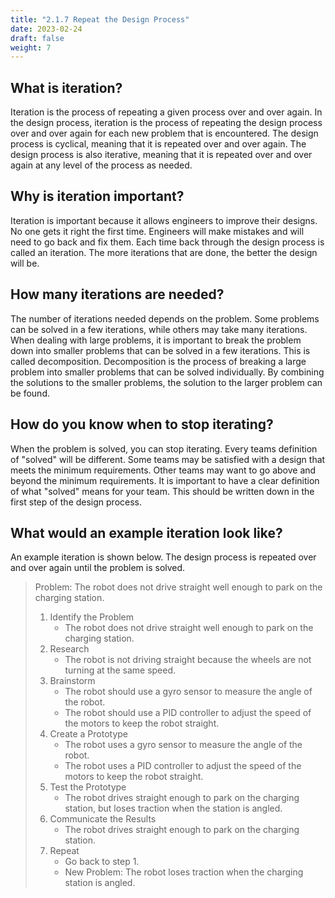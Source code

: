 ```yaml
---
title: "2.1.7 Repeat the Design Process"
date: 2023-02-24
draft: false
weight: 7
---
```


## What is iteration?

Iteration is the process of repeating a given process over and over again. In the design process, iteration is the process of repeating the design process over and over again for each new problem that is encountered. The design process is cyclical, meaning that it is repeated over and over again. The design process is also iterative, meaning that it is repeated over and over again at any level of the process as needed.

## Why is iteration important?

Iteration is important because it allows engineers to improve their designs. No one gets it right the first time. Engineers will make mistakes and will need to go back and fix them. Each time back through the design process is called an iteration. The more iterations that are done, the better the design will be.

## How many iterations are needed?

The number of iterations needed depends on the problem. Some problems can be solved in a few iterations, while others may take many iterations. When dealing with large problems, it is important to break the problem down into smaller problems that can be solved in a few iterations. This is called decomposition. Decomposition is the process of breaking a large problem into smaller problems that can be solved individually. By combining the solutions to the smaller problems, the solution to the larger problem can be found.

## How do you know when to stop iterating?

When the problem is solved, you can stop iterating. Every teams definition of "solved" will be different. Some teams may be satisfied with a design that meets the minimum requirements. Other teams may want to go above and beyond the minimum requirements. It is important to have a clear definition of what "solved" means for your team. This should be written down in the first step of the design process.

## What would an example iteration look like?

An example iteration is shown below. The design process is repeated over and over again until the problem is solved.

> Problem: The robot does not drive straight well enough to park on the charging station.
>
> 1. Identify the Problem
>     - The robot does not drive straight well enough to park on the charging station.
> 2. Research
>     - The robot is not driving straight because the wheels are not turning at the same speed.
> 3. Brainstorm
>     - The robot should use a gyro sensor to measure the angle of the robot.
>     - The robot should use a PID controller to adjust the speed of the motors to keep the robot straight.
> 4. Create a Prototype
>     - The robot uses a gyro sensor to measure the angle of the robot.
>     - The robot uses a PID controller to adjust the speed of the motors to keep the robot straight.
> 5. Test the Prototype
>     - The robot drives straight enough to park on the charging station, but loses traction when the station is angled.
> 6. Communicate the Results
>     - The robot drives straight enough to park on the charging station.
> 7. Repeat
>    - Go back to step 1.
>    - New Problem: The robot loses traction when the charging station is angled.
